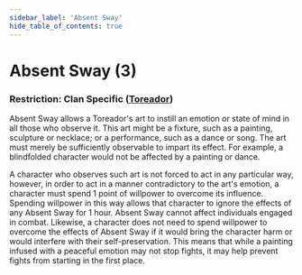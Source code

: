 ```yaml
---
sidebar_label: 'Absent Sway'
hide_table_of_contents: true
---
```


# Absent Sway (3)

### Restriction: Clan Specific ([Toreador](../Clans/Toreador))

Absent Sway allows a Toreador's art to instill an emotion or state of mind in all those who observe it. This art might be a fixture, such as a painting, sculpture or necklace; or a performance, such as a dance or song. The art must merely be sufficiently observable to impart its effect. For example, a blindfolded character would not be affected by a painting or dance.

A character who observes such art is not forced to act in any particular way, however, in order to act in a manner contradictory to the art's emotion, a character must spend 1 point of willpower to overcome its influence. Spending willpower in this way allows that character to ignore the effects of any Absent Sway for 1 hour. Absent Sway cannot affect individuals engaged in combat. Likewise, a character does not need to spend willpower to overcome the effects of Absent Sway if it would bring the character harm or would interfere with their self-preservation. This means that while a painting infused with a peaceful emotion may not stop fights, it may help prevent fights from starting in the first place.
